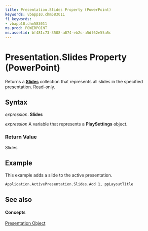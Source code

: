 ```yaml
---
title: Presentation.Slides Property (PowerPoint)
keywords: vbapp10.chm583011
f1_keywords:
- vbapp10.chm583011
ms.prod: POWERPOINT
ms.assetid: bf481c73-3508-a074-eb2c-a5df62e55a5c
---
```



# Presentation.Slides Property (PowerPoint)

Returns a  **[Slides](slides-object-powerpoint.md)** collection that represents all slides in the specified presentation. Read-only.


## Syntax

 _expression_. **Slides**

 _expression_ A variable that represents a **PlaySettings** object.


### Return Value

Slides


## Example

This example adds a slide to the active presentation.


```vb
Application.ActivePresentation.Slides.Add 1, ppLayoutTitle
```


## See also


#### Concepts


[Presentation Object](presentation-object-powerpoint.md)

